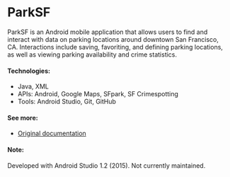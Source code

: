 # ParkSF

ParkSF is an Android mobile application that allows users to find and interact
with data on parking locations around downtown San Francisco, CA. Interactions
include saving, favoriting, and defining parking locations, as well as viewing
parking availability and crime statistics.

#### Technologies:
* Java, XML
* APIs: Android, Google Maps, SFpark, SF Crimespotting
* Tools: Android Studio, Git, GitHub

#### See more:
* [Original documentation](https://goo.gl/zowXtv)

#### Note:
Developed with Android Studio 1.2 (2015). Not currently maintained.
